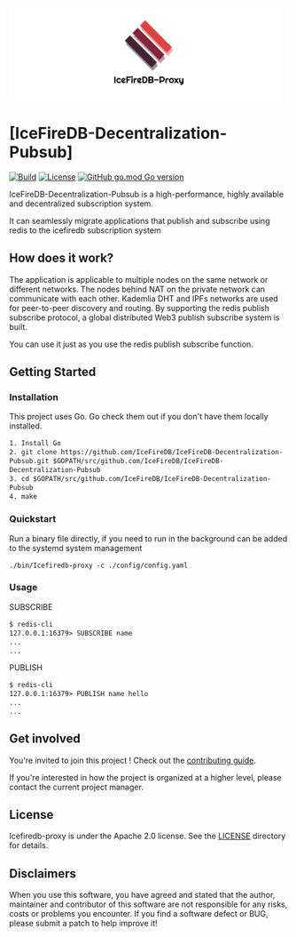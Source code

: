 ![banner](./docs/logo.png)
# [IceFireDB-Decentralization-Pubsub]
[![Build](https://github.com/IceFireDB/IceFireDB-Proxy/actions/workflows/main.yml/badge.svg)](https://github.com/IceFireDB/IceFireDB-Proxy/actions/workflows/main.yml) [![License](https://img.shields.io/badge/License-Apache%202.0-blue.svg)](https://opensource.org/licenses/Apache-2.0) [![GitHub go.mod Go version](https://img.shields.io/github/go-mod/go-version/IceFireDB/IceFireDB-Proxy)](https://github.com/IceFireDB/IceFireDB-Proxy/blob/master/go.mod)    

IceFireDB-Decentralization-Pubsub is a high-performance, highly available and decentralized subscription system.

It can seamlessly migrate applications that publish and subscribe using redis to the icefiredb subscription system

## How does it work?

The application is applicable to multiple nodes on the same network or different networks. The nodes behind NAT on the private network can communicate with each other. Kademlia DHT and IPFs networks are used for peer-to-peer discovery and routing. By supporting the redis publish subscribe protocol, a global distributed Web3 publish subscribe system is built.

You can use it just as you use the redis publish subscribe function.


## Getting Started

### Installation

This project uses Go. Go check them out if you don't have them locally installed.
```text
1. Install Go
2. git clone https://github.com/IceFireDB/IceFireDB-Decentralization-Pubsub.git $GOPATH/src/github.com/IceFireDB/IceFireDB-Decentralization-Pubsub
3. cd $GOPATH/src/github.com/IceFireDB/IceFireDB-Decentralization-Pubsub
4. make
```
### Quickstart

Run a binary file directly, if you need to run in the background can be added to the systemd system management
```shell
./bin/Icefiredb-proxy -c ./config/config.yaml
```

### Usage
SUBSCRIBE
```shell
$ redis-cli
127.0.0.1:16379> SUBSCRIBE name
...
...
```
PUBLISH
```shell
$ redis-cli
127.0.0.1:16379> PUBLISH name hello
...
...
```

## Get involved

You're invited to join this project ! Check out the [contributing guide](./CONTRIBUTING.md).

If you're interested in how the project is organized at a higher level, please contact the current project manager.

## License
Icefiredb-proxy is under the Apache 2.0 license. See the [LICENSE](./LICENSE) directory for details.

## Disclaimers
When you use this software, you have agreed and stated that the author, maintainer and contributor of this software are not responsible for any risks, costs or problems you encounter. If you find a software defect or BUG, ​​please submit a patch to help improve it!
